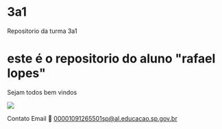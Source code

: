 # 3a1

Repositorio da turma 3a1

# este é o repositorio do aluno "rafael lopes"

Sejam todos bem vindos

![](https://media1.tenor.com/m/R7ltqpBEtXsAAAAd/%D0%BF%D0%B5%D1%81%D1%81%D0%BE%D1%81%D1%83%D0%BD.gif)

Contato Email 📧 00001091265501sp@al.educacao.sp.gov.br

